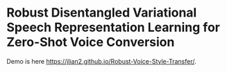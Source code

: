 # Robust Disentangled Variational Speech Representation Learning for Zero-Shot Voice Conversion

Demo is here  https://jlian2.github.io/Robust-Voice-Style-Transfer/.


